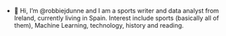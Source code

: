 - 👋 Hi, I’m @robbiejdunne and I am a sports writer and data analyst from Ireland, currently living in Spain. Interest include sports (basically all of them), Machine Learning, technology, history and reading.

<!---
robbiejdunne/robbiejdunne is a ✨ special ✨ repository because its `README.md` (this file) appears on your GitHub profile.
You can click the Preview link to take a look at your changes.
--->

